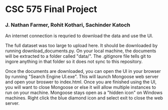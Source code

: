 # CSC 575 Final Project

### J. Nathan Farmer, Rohit Kothari, Sachinder Katoch

An internet connection is requried to download the data and use the UI.

The full dataset was too large to upload here. It should be downloaded by running download_documents.py. On your local machine, the documents will be extracted to a folder called "data/". The .gitignore file tells git to ingore anything in that folder so it does not sync to this repository.

Once the documents are downloaded, you can open the UI in your browser by running "Search Engine UI.exe". This will launch Mongoose web server and open your broswer to index.html. Once you are finished using the UI, you will want to close Mongoose or else it will allow multiple instances to run on your machine. Mongoose stays open as a "hidden icon" on Windows machines. Right click the blue diamond icon and select exit to close the web server.
